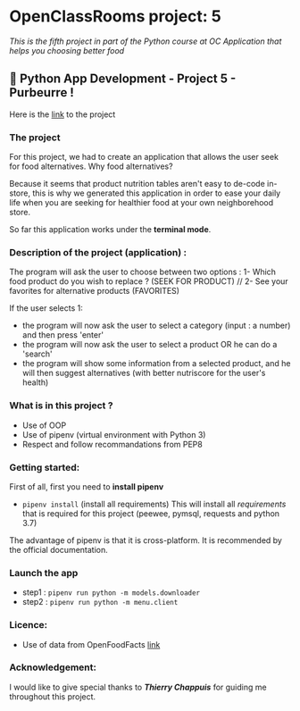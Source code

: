 # OpenClassRooms project: 5
*This is the fifth project in part of the Python course at OC*
*Application that helps you choosing better food*

## :snake: Python App Development - Project 5 - Purbeurre !

Here is the [link](https://github.com/jonathanreveille/Project5_OC.git) to the project

### The project
For this project, we had to create an application that allows the user seek for food alternatives. 
Why food alternatives?

Because it seems that product nutrition tables aren't easy to 
de-code in-store, this is why we generated this application in order 
to ease your daily life when you are seeking for healthier food 
at your own neighborehood store.

So far this application works under the **terminal mode**.

### Description of the project (application) :
The program will ask the user to choose between two options : 
1- Which food product do you wish to replace ? (SEEK FOR PRODUCT)
// 2- See your favorites for alternative products (FAVORITES)

If the user selects 1:
- the program will now ask the user to select a category (input : a number) and then press 'enter'
- the program will now ask the user to select a product OR he can do a 'search'
- the program will show some information from a selected product, and he will then suggest alternatives (with better nutriscore for the user's health)

### What is in this project ?
- Use of OOP
- Use of pipenv (virtual environment with Python 3)
- Respect and follow recommandations from PEP8

### Getting started:

First of all, first you need to **install pipenv**

* `pipenv install` (install all requirements)
This will install all *requirements* that is required for 
this project (peewee, pymsql, requests and python 3.7)

The advantage of pipenv is that it is cross-platform. It is 
recommended by the official documentation.


### Launch the app
 
* step1 : `pipenv run python -m models.downloader`
* step2 : `pipenv run python -m menu.client`

### Licence:
* Use of data from OpenFoodFacts [link](https://fr.openfoodfacts.org)

### Acknowledgement:
I would like to give special thanks to ***Thierry Chappuis***
for guiding me throughout this project.